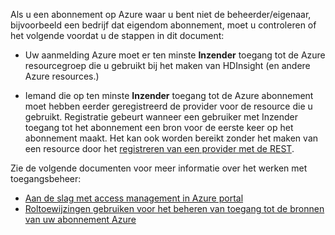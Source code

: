 Als u een abonnement op Azure waar u bent niet de beheerder/eigenaar, bijvoorbeeld een bedrijf dat eigendom abonnement, moet u controleren of het volgende voordat u de stappen in dit document:

* Uw aanmelding Azure moet er ten minste __Inzender__ toegang tot de Azure resourcegroep die u gebruikt bij het maken van HDInsight (en andere Azure resources.)

* Iemand die op ten minste __Inzender__ toegang tot de Azure abonnement moet hebben eerder geregistreerd de provider voor de resource die u gebruikt. Registratie gebeurt wanneer een gebruiker met Inzender toegang tot het abonnement een bron voor de eerste keer op het abonnement maakt. Het kan ook worden bereikt zonder het maken van een resource door het [registreren van een provider met de REST](https://msdn.microsoft.com/library/azure/dn790548.aspx).

Zie de volgende documenten voor meer informatie over het werken met toegangsbeheer:

* [Aan de slag met access management in Azure portal](../articles/active-directory/role-based-access-control-what-is.md)
* [Roltoewijzingen gebruiken voor het beheren van toegang tot de bronnen van uw abonnement Azure](../articles/active-directory/role-based-access-control-configure.md)
